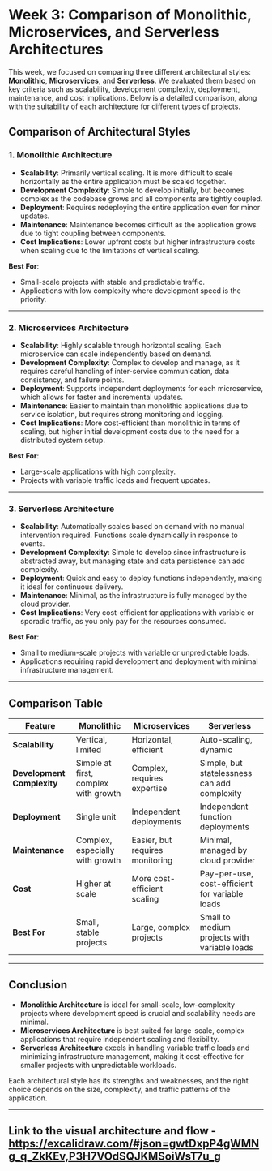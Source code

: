 # Week 3: Comparison of Monolithic, Microservices, and Serverless Architectures

This week, we focused on comparing three different architectural styles: **Monolithic**, **Microservices**, and **Serverless**. We evaluated them based on key criteria such as scalability, development complexity, deployment, maintenance, and cost implications. Below is a detailed comparison, along with the suitability of each architecture for different types of projects.

## Comparison of Architectural Styles

### 1. **Monolithic Architecture**
- **Scalability**: Primarily vertical scaling. It is more difficult to scale horizontally as the entire application must be scaled together.
- **Development Complexity**: Simple to develop initially, but becomes complex as the codebase grows and all components are tightly coupled.
- **Deployment**: Requires redeploying the entire application even for minor updates.
- **Maintenance**: Maintenance becomes difficult as the application grows due to tight coupling between components.
- **Cost Implications**: Lower upfront costs but higher infrastructure costs when scaling due to the limitations of vertical scaling.

**Best For**: 
- Small-scale projects with stable and predictable traffic.
- Applications with low complexity where development speed is the priority.

---

### 2. **Microservices Architecture**
- **Scalability**: Highly scalable through horizontal scaling. Each microservice can scale independently based on demand.
- **Development Complexity**: Complex to develop and manage, as it requires careful handling of inter-service communication, data consistency, and failure points.
- **Deployment**: Supports independent deployments for each microservice, which allows for faster and incremental updates.
- **Maintenance**: Easier to maintain than monolithic applications due to service isolation, but requires strong monitoring and logging.
- **Cost Implications**: More cost-efficient than monolithic in terms of scaling, but higher initial development costs due to the need for a distributed system setup.

**Best For**:
- Large-scale applications with high complexity.
- Projects with variable traffic loads and frequent updates.

---

### 3. **Serverless Architecture**
- **Scalability**: Automatically scales based on demand with no manual intervention required. Functions scale dynamically in response to events.
- **Development Complexity**: Simple to develop since infrastructure is abstracted away, but managing state and data persistence can add complexity.
- **Deployment**: Quick and easy to deploy functions independently, making it ideal for continuous delivery.
- **Maintenance**: Minimal, as the infrastructure is fully managed by the cloud provider. 
- **Cost Implications**: Very cost-efficient for applications with variable or sporadic traffic, as you only pay for the resources consumed.

**Best For**:
- Small to medium-scale projects with variable or unpredictable loads.
- Applications requiring rapid development and deployment with minimal infrastructure management.

---

## Comparison Table

| Feature                | Monolithic               | Microservices            | Serverless              |
|------------------------|--------------------------|--------------------------|-------------------------|
| **Scalability**         | Vertical, limited        | Horizontal, efficient     | Auto-scaling, dynamic    |
| **Development Complexity** | Simple at first, complex with growth | Complex, requires expertise | Simple, but statelessness can add complexity |
| **Deployment**          | Single unit              | Independent deployments   | Independent function deployments |
| **Maintenance**         | Complex, especially with growth | Easier, but requires monitoring | Minimal, managed by cloud provider |
| **Cost**                | Higher at scale          | More cost-efficient scaling | Pay-per-use, cost-efficient for variable loads |
| **Best For**            | Small, stable projects   | Large, complex projects   | Small to medium projects with variable loads |

---

## Conclusion
- **Monolithic Architecture** is ideal for small-scale, low-complexity projects where development speed is crucial and scalability needs are minimal.
- **Microservices Architecture** is best suited for large-scale, complex applications that require independent scaling and flexibility.
- **Serverless Architecture** excels in handling variable traffic loads and minimizing infrastructure management, making it cost-effective for smaller projects with unpredictable workloads.

Each architectural style has its strengths and weaknesses, and the right choice depends on the size, complexity, and traffic patterns of the application.

---

## Link to the visual architecture and flow - https://excalidraw.com/#json=gwtDxpP4gWMNg_q_ZkKEv,P3H7VOdSQJKMSoiWsT7u_g

